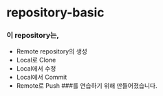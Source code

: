 # repository-basic

### 이 repository는, 
* Remote repository의 생성
* Local로 Clone
* Local에서 수정
* Local에서 Commit
* Remote로 Push
###를 연습하기 위해 만들어졌습니다.
